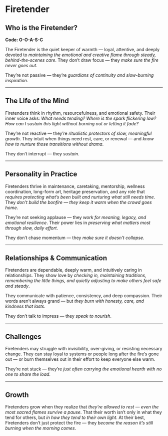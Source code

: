 # Firetender
## Who is the Firetender?
**Code: O-O-A-S-C**

The Firetender is the quiet keeper of warmth — loyal, attentive, and deeply devoted to *maintaining the emotional and creative flame through steady, behind-the-scenes care*. They don’t draw focus — they *make sure the fire never goes out*.

They’re not passive — they’re *guardians of continuity and slow-burning inspiration*.

---

## The Life of the Mind

Firetenders think in rhythm, resourcefulness, and emotional safety. Their inner voice asks: *What needs tending? Where is the spark flickering low? How can I sustain this light without burning out or letting it fade?*

They’re not reactive — they’re *ritualistic protectors of slow, meaningful growth*. They intuit when things need rest, care, or renewal — and *know how to nurture those transitions without drama*.

They don’t interrupt — they *sustain*.

---

## Personality in Practice

Firetenders thrive in maintenance, caretaking, mentorship, wellness coordination, long-form art, heritage preservation, and any role that *requires protecting what’s been built and nurturing what still needs time*. They *don’t build the bonfire — they keep it warm when the crowd goes home*.

They’re not seeking applause — they *work for meaning, legacy, and emotional resilience*. Their power lies in *preserving what matters most through slow, daily effort*.

They don’t chase momentum — they *make sure it doesn’t collapse*.

---

## Relationships & Communication

Firetenders are dependable, deeply warm, and intuitively caring in relationships. They show love by *checking in, maintaining traditions, remembering the little things, and quietly adjusting to make others feel safe and steady*.

They communicate with patience, consistency, and deep compassion. Their words aren’t always grand — but *they burn with honesty, care, and kindness that lasts*.

They don’t talk to impress — they *speak to nourish*.

---

## Challenges

Firetenders may struggle with invisibility, over-giving, or resisting necessary change. They can stay loyal to systems or people long after the fire’s gone out — or burn themselves out in their effort to keep everyone else warm.

They’re not stuck — they’re *just often carrying the emotional hearth with no one to share the load*.

---

## Growth

Firetenders grow when they realize that *they’re allowed to rest — even the most sacred flames survive a pause*. That their worth isn’t only in what they tend for others, but *in how they tend to their own light*. At their best, Firetenders don’t just protect the fire — they *become the reason it’s still burning when the morning comes*.
